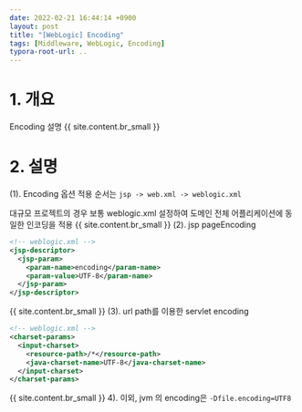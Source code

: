 ```yaml
---
date: 2022-02-21 16:44:14 +0900
layout: post
title: "[WebLogic] Encoding"
tags: [Middleware, WebLogic, Encoding]
typora-root-url: ..
---
```


# 1. 개요

Encoding 설명
{{ site.content.br_small }}

# 2. 설명

(1). Encoding 옵션 적용 순서는 `jsp -> web.xml -> weblogic.xml` 

대규모 프로젝트의 경우 보통 weblogic.xml 설정하여 도메인 전체 어플리케이션에 동일한 인코딩을 적용
{{ site.content.br_small }}
(2). jsp pageEncoding

```xml
<!-- weblogic.xml -->
<jsp-descriptor>
  <jsp-param>
    <param-name>encoding</param-name>
    <param-value>UTF-8</param-name>
  </jsp-param>
</jsp-descriptor>
```
{{ site.content.br_small }}
(3). url path를 이용한 servlet encoding

```xml
<!-- weblogic.xml -->
<charset-params>
  <input-charset>
    <resource-path>/*</resource-path>
    <java-charset-name>UTF-8</java-charset-name>
  </input-charset>
</charset-params>
```
{{ site.content.br_small }}
4). 이외, jvm 의 encoding은 `-Dfile.encoding=UTF8`
